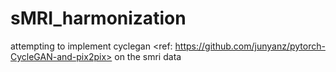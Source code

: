 # sMRI_harmonization
attempting to implement cyclegan <ref: https://github.com/junyanz/pytorch-CycleGAN-and-pix2pix> on the smri data

